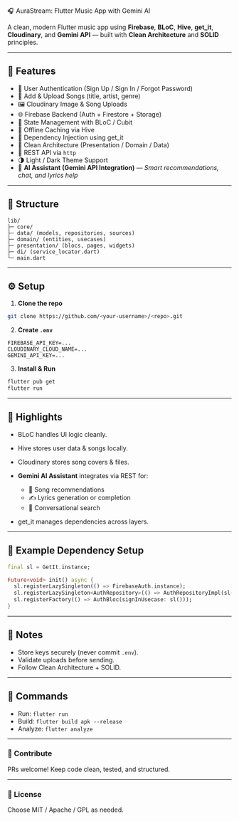 🎧 AuraStream: Flutter Music App with Gemini AI

A clean, modern Flutter music app using **Firebase**, **BLoC**, **Hive**, **get_it**, **Cloudinary**, and **Gemini API** — built with **Clean Architecture** and **SOLID** principles.

---

## 🚀 Features

* 🔐 User Authentication (Sign Up / Sign In / Forgot Password)
* 📝 Add & Upload Songs (title, artist, genre)
* 🖼️ Cloudinary Image & Song Uploads
* 🌐 Firebase Backend (Auth + Firestore + Storage)
* 🧠 State Management with BLoC / Cubit
* 💾 Offline Caching via Hive
* 🧰 Dependency Injection using get_it
* 🧱 Clean Architecture (Presentation / Domain / Data)
* 🔁 REST API via `http`
* 🌗 Light / Dark Theme Support
* 🤖 **AI Assistant (Gemini API Integration)** — *Smart recommendations, chat, and lyrics help*

---

## 📁 Structure

```
lib/
├─ core/
├─ data/ (models, repositories, sources)
├─ domain/ (entities, usecases)
├─ presentation/ (blocs, pages, widgets)
├─ di/ (service_locator.dart)
└─ main.dart
```

---

## ⚙️ Setup

1. **Clone the repo**

```bash
git clone https://github.com/<your-username>/<repo>.git
```

2. **Create `.env`**

```
FIREBASE_API_KEY=...
CLOUDINARY_CLOUD_NAME=...
GEMINI_API_KEY=...
```

3. **Install & Run**

```bash
flutter pub get
flutter run
```

---

## 🧠 Highlights

* BLoC handles UI logic cleanly.
* Hive stores user data & songs locally.
* Cloudinary stores song covers & files.
* **Gemini AI Assistant** integrates via REST for:

  * 🎵 Song recommendations
  * ✍️ Lyrics generation or completion
  * 💬 Conversational search
* get_it manages dependencies across layers.

---

## 🧱 Example Dependency Setup

```dart
final sl = GetIt.instance;

Future<void> init() async {
  sl.registerLazySingleton(() => FirebaseAuth.instance);
  sl.registerLazySingleton<AuthRepository>(() => AuthRepositoryImpl(sl()));
  sl.registerFactory(() => AuthBloc(signInUsecase: sl()));
}
```

---

## 🧼 Notes

* Store keys securely (never commit `.env`).
* Validate uploads before sending.
* Follow Clean Architecture + SOLID.

---

## 🧩 Commands

* Run: `flutter run`
* Build: `flutter build apk --release`
* Analyze: `flutter analyze`

---

### 🤝 Contribute

PRs welcome! Keep code clean, tested, and structured.

---

### 📜 License

Choose MIT / Apache / GPL as needed.
